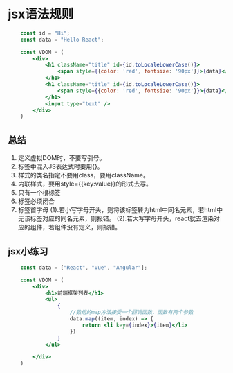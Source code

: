 # jsx语法规则

```jsx
	const id = "Hi";
	const data = "Hello React";

	const VDOM = (
		<div>
			<h1 className="title" id={id.toLocaleLowerCase()}>
				<span style={{color: 'red', fontsize: '90px'}}>{data}</span>
			</h1>
			<h1 className="title" id={id.toLocaleLowerCase()}>
				<span style={{color: 'red', fontsize: '90px'}}>{data}</span>
			</h1>
			<input type="text" />
		</div>
	)
```

## 总结

1. 定义虚拟DOM时，不要写引号。
2. 标签中混入JS表达式时要用{}。
3. 样式的类名指定不要用class，要用className。
4. 内联样式，要用style={{key:value}}的形式去写。
5. 只有一个根标签
6. 标签必须闭合
7. 标签首字母
    (1).若小写字母开头，则将该标签转为html中同名元素，若html中无该标签对应的同名元素，则报错。
    (2).若大写字母开头，react就去渲染对应的组件，若组件没有定义，则报错。

## jsx小练习

```jsx
	const data = ["React", "Vue", "Angular"];

	const VDOM = (
		<div>
			<h1>前端框架列表</h1>
			<ul>
				{
                    //数组的map方法接受一个回调函数，函数有两个参数
					data.map((item, index) => {
						return <li key={index}>{item}</li>
					})
				}
			</ul>

		</div>
	)
```
